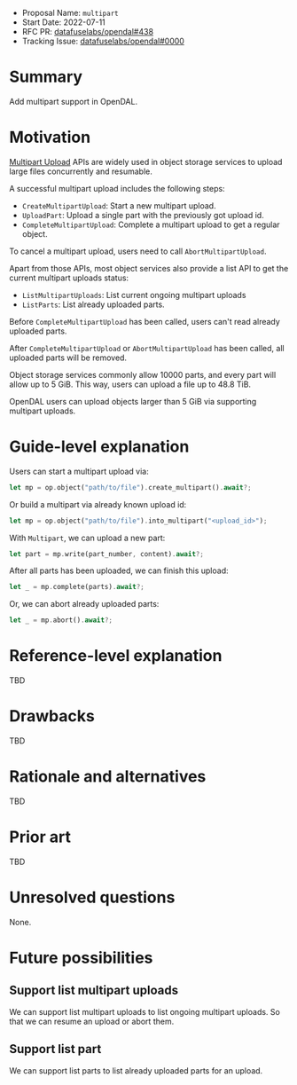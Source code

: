 - Proposal Name: `multipart`
- Start Date: 2022-07-11
- RFC PR: [datafuselabs/opendal#438](https://github.com/datafuselabs/opendal/pull/438)
- Tracking Issue: [datafuselabs/opendal#0000](https://github.com/datafuselabs/opendal/issues/0000)

# Summary

Add multipart support in OpenDAL.

# Motivation

[Multipart Upload](https://docs.aws.amazon.com/AmazonS3/latest/userguide/mpuoverview.html) APIs are widely used in object storage services to upload large files concurrently and resumable.

A successful multipart upload includes the following steps:

- `CreateMultipartUpload`: Start a new multipart upload.
- `UploadPart`: Upload a single part with the previously got upload id.
- `CompleteMultipartUpload`: Complete a multipart upload to get a regular object.

To cancel a multipart upload, users need to call `AbortMultipartUpload`.

Apart from those APIs, most object services also provide a list API to get the current multipart uploads status:

- `ListMultipartUploads`: List current ongoing multipart uploads
- `ListParts`: List already uploaded parts.

Before `CompleteMultipartUpload` has been called, users can't read already uploaded parts.

After `CompleteMultipartUpload` or `AbortMultipartUpload` has been called, all uploaded parts will be removed.

Object storage services commonly allow 10000 parts, and every part will allow up to 5 GiB. This way, users can upload a file up to 48.8 TiB.

OpenDAL users can upload objects larger than 5 GiB via supporting multipart uploads.

# Guide-level explanation

Users can start a multipart upload via:

```rust
let mp = op.object("path/to/file").create_multipart().await?;
```

Or build a multipart via already known upload id:

```rust
let mp = op.object("path/to/file").into_multipart("<upload_id>");
```

With `Multipart`, we can upload a new part:

```rust
let part = mp.write(part_number, content).await?;
```

After all parts has been uploaded, we can finish this upload:

```rust
let _ = mp.complete(parts).await?;
```

Or, we can abort already uploaded parts:

```rust
let _ = mp.abort().await?;
```

# Reference-level explanation

TBD

# Drawbacks

TBD

# Rationale and alternatives

TBD

# Prior art

TBD

# Unresolved questions

None.

# Future possibilities

## Support list multipart uploads

We can support list multipart uploads to list ongoing multipart uploads. So that we can resume an upload or abort them.

## Support list part

We can support list parts to list already uploaded parts for an upload.
